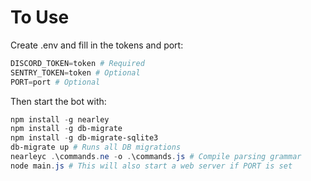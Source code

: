 # To Use

Create .env and fill in the tokens and port:

```powershell
DISCORD_TOKEN=token # Required
SENTRY_TOKEN=token # Optional
PORT=port # Optional
```

Then start the bot with:

```powershell
npm install -g nearley
npm install -g db-migrate
npm install -g db-migrate-sqlite3
db-migrate up # Runs all DB migrations
nearleyc .\commands.ne -o .\commands.js # Compile parsing grammar
node main.js # This will also start a web server if PORT is set
```
